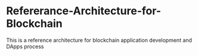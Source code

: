 # Refererance-Architecture-for-Blockchain
This is a reference architecture for blockchain application development and DApps process
